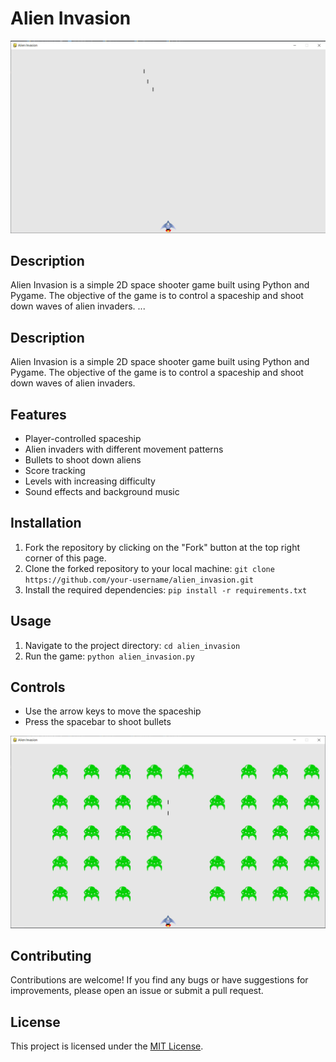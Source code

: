 # Alien Invasion

![Gameplay Screenshot](images/alien_invasion_v1.png)

## Description
Alien Invasion is a simple 2D space shooter game built using Python and Pygame. The objective of the game is to control a spaceship and shoot down waves of alien invaders.
...

## Description
Alien Invasion is a simple 2D space shooter game built using Python and Pygame. The objective of the game is to control a spaceship and shoot down waves of alien invaders.

## Features
- Player-controlled spaceship
- Alien invaders with different movement patterns
- Bullets to shoot down aliens
- Score tracking
- Levels with increasing difficulty
- Sound effects and background music

## Installation

1. Fork the repository by clicking on the "Fork" button at the top right corner of this page.
2. Clone the forked repository to your local machine: `git clone https://github.com/your-username/alien_invasion.git`
3. Install the required dependencies: `pip install -r requirements.txt`

## Usage
1. Navigate to the project directory: `cd alien_invasion`
2. Run the game: `python alien_invasion.py`

## Controls
- Use the arrow keys to move the spaceship
- Press the spacebar to shoot bullets

![In game screenshot](images/alien_invasion_v2.png)

## Contributing
Contributions are welcome! If you find any bugs or have suggestions for improvements, please open an issue or submit a pull request.

## License
This project is licensed under the [MIT License](LICENSE).
